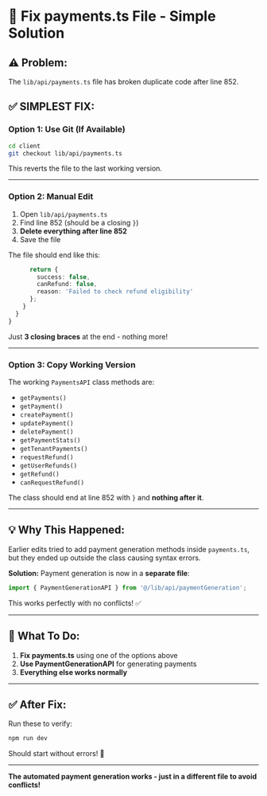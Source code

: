 # 🔧 Fix payments.ts File - Simple Solution

## ⚠️ Problem:
The `lib/api/payments.ts` file has broken duplicate code after line 852.

## ✅ **SIMPLEST FIX:**

### **Option 1: Use Git (If Available)**

```bash
cd client
git checkout lib/api/payments.ts
```

This reverts the file to the last working version.

---

### **Option 2: Manual Edit**

1. Open `lib/api/payments.ts`
2. Find line 852 (should be a closing `}`)
3. **Delete everything after line 852**
4. Save the file

The file should end like this:

```typescript
      return {
        success: false,
        canRefund: false,
        reason: 'Failed to check refund eligibility'
      };
    }
  }
}
```

Just **3 closing braces** at the end - nothing more!

---

### **Option 3: Copy Working Version**

The working `PaymentsAPI` class methods are:
- `getPayments()`
- `getPayment()`
- `createPayment()`
- `updatePayment()`
- `deletePayment()`
- `getPaymentStats()`
- `getTenantPayments()`
- `requestRefund()`
- `getUserRefunds()`
- `getRefund()`
- `canRequestRefund()`

The class should end at line 852 with `}` and **nothing after it**.

---

## 💡 **Why This Happened:**

Earlier edits tried to add payment generation methods inside `payments.ts`, but they ended up outside the class causing syntax errors.

**Solution:** Payment generation is now in a **separate file**:
```typescript
import { PaymentGenerationAPI } from '@/lib/api/paymentGeneration';
```

This works perfectly with no conflicts! ✅

---

## 🎯 **What To Do:**

1. **Fix payments.ts** using one of the options above
2. **Use PaymentGenerationAPI** for generating payments
3. **Everything else works normally**

---

## ✅ **After Fix:**

Run these to verify:
```bash
npm run dev
```

Should start without errors! 🎉

---

**The automated payment generation works - just in a different file to avoid conflicts!**
